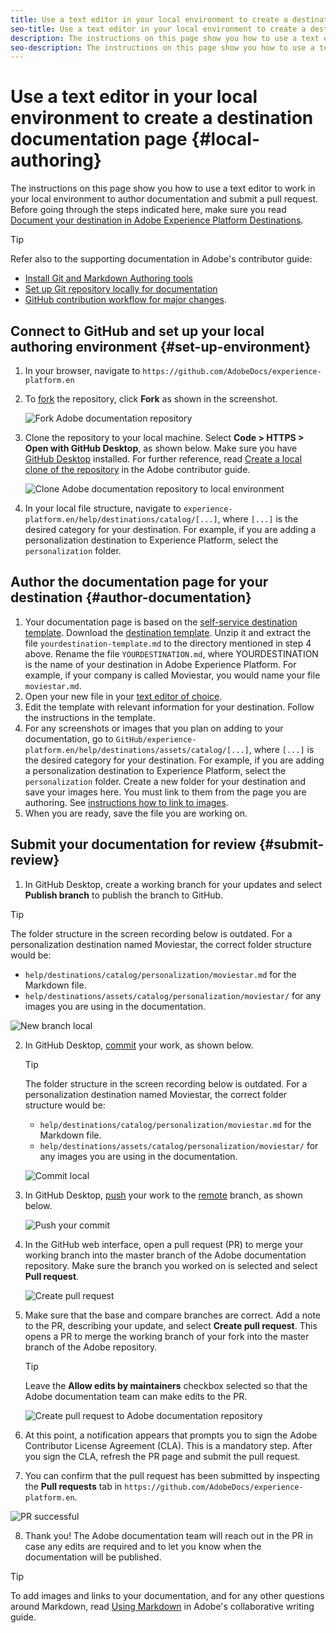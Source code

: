 ```yaml
---
title: Use a text editor in your local environment to create a destination documentation page
seo-title: Use a text editor in your local environment to create a destination documentation page
description: The instructions on this page show you how to use a text editor to work in your local environment to author documentation and submit a pull request.
seo-description: The instructions on this page show you how to use a text editor to work in your local environment to author documentation and submit a pull request.
---
```


# Use a text editor in your local environment to create a destination documentation page {#local-authoring}

The instructions on this page show you how to use a text editor to work in your local environment to author documentation and submit a pull request. Before going through the steps indicated here, make sure you read [Document your destination in Adobe Experience Platform Destinations](/help/docs-framework/documentation-instructions.md).

>[!TIP]
>
>Refer also to the supporting documentation in Adobe's contributor guide:
>* [Install Git and Markdown Authoring tools](https://docs.adobe.com/content/help/en/contributor/contributor-guide/setup/install-tools.html)
>* [Set up Git repository locally for documentation](https://docs.adobe.com/content/help/en/contributor/contributor-guide/setup/local-repo.html)
>* [GitHub contribution workflow for major changes](https://docs.adobe.com/content/help/en/contributor/contributor-guide/setup/full-workflow.html).

## Connect to GitHub and set up your local authoring environment {#set-up-environment}

1. In your browser, navigate to `https://github.com/AdobeDocs/experience-platform.en`
2. To [fork](https://docs.adobe.com/content/help/en/contributor/contributor-guide/setup/local-repo.html#fork-the-repository) the repository, click **Fork** as shown in the screenshot.

   ![Fork Adobe documentation repository](/help/docs-framework/assets/ssd-fork-repo.png)

3. Clone the repository to your local machine. Select **Code > HTTPS > Open with GitHub Desktop**, as shown below. Make sure you have [GitHub Desktop](https://desktop.github.com/) installed. For further reference, read [Create a local clone of the repository](https://docs.adobe.com/content/help/en/contributor/contributor-guide/setup/local-repo.html#create-a-local-clone-of-the-repository) in the Adobe contributor guide.

   ![Clone Adobe documentation repository to local environment](/help/docs-framework/assets/clone-local.png)

4. In your local file structure, navigate to `experience-platform.en/help/destinations/catalog/[...]`, where `[...]` is the desired category for your destination. For example, if you are adding a personalization destination to Experience Platform, select the `personalization` folder.

## Author the documentation page for your destination {#author-documentation}

1. Your documentation page is based on the [self-service destination template](/help/docs-framework/self-service-template.md). Download the [destination template](assets/yourdestination-template.md.zip). Unzip it and extract the file `yourdestination-template.md` to the directory mentioned in step 4 above.  Rename the file `YOURDESTINATION.md`, where YOURDESTINATION is the name of your destination in Adobe Experience Platform. For example, if your company is called Moviestar, you would name your file `moviestar.md`.
2. Open your new file in your [text editor of choice](https://docs.adobe.com/content/help/en/contributor/contributor-guide/setup/install-tools.html#understand-markdown-editors).
3. Edit the template with relevant information for your destination. Follow the instructions in the template. 
4.  For any screenshots or images that you plan on adding to your documentation, go to `GitHub/experience-platform.en/help/destinations/assets/catalog/[...]`, where `[...]` is the desired category for your destination. For example, if you are adding a personalization destination to Experience Platform, select the `personalization` folder. Create a new folder for your destination and save your images here. You must link to them from the page you are authoring. See [instructions how to link to images](https://docs.adobe.com/content/help/en/contributor/contributor-guide/writing-essentials/linking.html#link-to-images).
5.  When you are ready, save the file you are working on.

## Submit your documentation for review {#submit-review}

1.  In GitHub Desktop, create a working branch for your updates and select **Publish branch** to publish the branch to GitHub.

   >[!TIP]
   >
   >The folder structure in the screen recording below is outdated. For a personalization destination named Moviestar, the correct folder structure would be:
   >* `help/destinations/catalog/personalization/moviestar.md` for the Markdown file.
   >* `help/destinations/assets/catalog/personalization/moviestar/` for any images you are using in the documentation.

   ![New branch local](/help/docs-framework/assets/new-branch-local.gif)

2. In GitHub Desktop, [commit](https://docs.github.com/en/free-pro-team@latest/github/getting-started-with-github/github-glossary#commit) your work, as shown below.

   >[!TIP]
   >
   >The folder structure in the screen recording below is outdated. For a personalization destination named Moviestar, the correct folder structure would be:
   >* `help/destinations/catalog/personalization/moviestar.md` for the Markdown file.
   >* `help/destinations/assets/catalog/personalization/moviestar/` for any images you are using in the documentation.

   ![Commit local](/help/docs-framework/assets/commit-local.png)

3. In GitHub Desktop, [push](https://docs.github.com/en/free-pro-team@latest/github/getting-started-with-github/github-glossary#push) your work to the [remote](https://docs.github.com/en/free-pro-team@latest/github/getting-started-with-github/github-glossary#remote) branch, as shown below.

   ![Push your commit](/help/docs-framework/assets/push-local-to-remote.png)

4. In the GitHub web interface, open a pull request (PR) to merge your working branch into the master branch of the Adobe documentation repository. Make sure the branch you worked on is selected and select **Pull request**.

   ![Create pull request](/help/docs-framework/assets/ssd-create-pull-request-1.png)

5. Make sure that the base and compare branches are correct. Add a note to the PR, describing your update, and select **Create pull request**. This opens a PR to merge the working branch of your fork into the master branch of the Adobe repository. 
   >[!TIP]
   >
   >Leave the **Allow edits by maintainers** checkbox selected so that the Adobe documentation team can make edits to the PR. 
 
   ![Create pull request to Adobe documentation repository](/help/docs-framework/assets/ssd-create-pull-request-2.png)

6. At this point, a notification appears that prompts you to sign the Adobe Contributor License Agreement (CLA). This is a mandatory step. After you sign the CLA, refresh the PR page and submit the pull request.

7.  You can confirm that the pull request has been submitted by inspecting the **Pull requests** tab in `https://github.com/AdobeDocs/experience-platform.en`.

   ![PR successful](/help/docs-framework/assets/ssd-pr-successful.png)

8. Thank you! The Adobe documentation team will reach out in the PR in case any edits are required and to let you know when the documentation will be published.

>[!TIP]
>
>To add images and links to your documentation, and for any other questions around Markdown, read [Using Markdown](https://docs.adobe.com/content/help/en/contributor/contributor-guide/writing-essentials/markdown.html) in Adobe's collaborative writing guide.